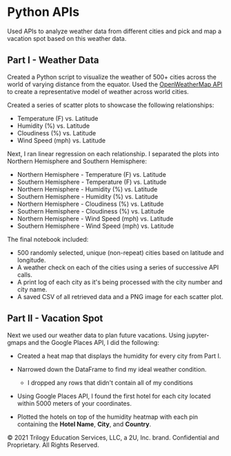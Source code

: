 # Python APIs
Used APIs to analyze weather data from different cities and pick and map a vacation spot based on this weather data.

## Part I - Weather Data
Created a Python script to visualize the weather of 500+ cities across the world of varying distance from the equator. Used the [OpenWeatherMap API](https://openweathermap.org/api) to create a representative model of weather across world cities.

Created a series of scatter plots to showcase the following relationships:

* Temperature (F) vs. Latitude
* Humidity (%) vs. Latitude
* Cloudiness (%) vs. Latitude
* Wind Speed (mph) vs. Latitude


Next, I ran linear regression on each relationship. I separated the plots into Northern Hemisphere and Southern Hemisphere:

* Northern Hemisphere - Temperature (F) vs. Latitude
* Southern Hemisphere - Temperature (F) vs. Latitude
* Northern Hemisphere - Humidity (%) vs. Latitude
* Southern Hemisphere - Humidity (%) vs. Latitude
* Northern Hemisphere - Cloudiness (%) vs. Latitude
* Southern Hemisphere - Cloudiness (%) vs. Latitude
* Northern Hemisphere - Wind Speed (mph) vs. Latitude
* Southern Hemisphere - Wind Speed (mph) vs. Latitude

The final notebook included:

* 500 randomly selected, unique (non-repeat) cities based on latitude and longitude.
* A weather check on each of the cities using a series of successive API calls.
* A print log of each city as it's being processed with the city number and city name.
* A saved CSV of all retrieved data and a PNG image for each scatter plot.

## Part II - Vacation Spot

Next we used our weather data to plan future vacations. Using jupyter-gmaps and the Google Places API, I did the following:

* Created a heat map that displays the humidity for every city from Part I.

* Narrowed down the DataFrame to find my ideal weather condition.

  *  I dropped any rows that didn't contain all of my conditions

* Using Google Places API, I found the first hotel for each city located within 5000 meters of your coordinates.

* Plotted the hotels on top of the humidity heatmap with each pin containing the **Hotel Name**, **City**, and **Country**.


© 2021 Trilogy Education Services, LLC, a 2U, Inc. brand. Confidential and Proprietary. All Rights Reserved.

